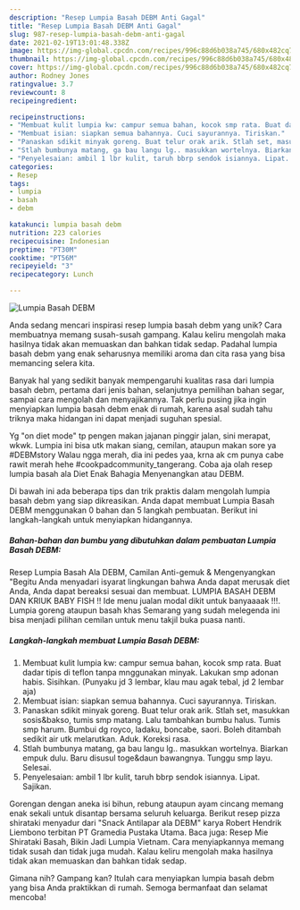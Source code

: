 ```yaml
---
description: "Resep Lumpia Basah DEBM Anti Gagal"
title: "Resep Lumpia Basah DEBM Anti Gagal"
slug: 987-resep-lumpia-basah-debm-anti-gagal
date: 2021-02-19T13:01:48.338Z
image: https://img-global.cpcdn.com/recipes/996c88d6b038a745/680x482cq70/lumpia-basah-debm-foto-resep-utama.jpg
thumbnail: https://img-global.cpcdn.com/recipes/996c88d6b038a745/680x482cq70/lumpia-basah-debm-foto-resep-utama.jpg
cover: https://img-global.cpcdn.com/recipes/996c88d6b038a745/680x482cq70/lumpia-basah-debm-foto-resep-utama.jpg
author: Rodney Jones
ratingvalue: 3.7
reviewcount: 8
recipeingredient:

recipeinstructions:
- "Membuat kulit lumpia kw: campur semua bahan, kocok smp rata. Buat dadar tipis di teflon tanpa mnggunakan minyak. Lakukan smp adonan habis. Sisihkan. (Punyaku jd 3 lembar, klau mau agak tebal, jd 2 lembar aja)"
- "Membuat isian: siapkan semua bahannya. Cuci sayurannya. Tiriskan."
- "Panaskan sdikit minyak goreng. Buat telur orak arik. Stlah set, masukkan sosis&amp;bakso, tumis smp matang. Lalu tambahkan bumbu halus. Tumis smp harum. Bumbui dg royco, ladaku, boncabe, saori. Boleh ditambah sedikit air utk melarutkan. Aduk. Koreksi rasa."
- "Stlah bumbunya matang, ga bau langu lg.. masukkan wortelnya. Biarkan empuk dulu. Baru disusul toge&amp;daun bawangnya. Tunggu smp layu. Selesai."
- "Penyelesaian: ambil 1 lbr kulit, taruh bbrp sendok isiannya. Lipat. Sajikan."
categories:
- Resep
tags:
- lumpia
- basah
- debm

katakunci: lumpia basah debm 
nutrition: 223 calories
recipecuisine: Indonesian
preptime: "PT30M"
cooktime: "PT56M"
recipeyield: "3"
recipecategory: Lunch

---
```



![Lumpia Basah DEBM](https://img-global.cpcdn.com/recipes/996c88d6b038a745/680x482cq70/lumpia-basah-debm-foto-resep-utama.jpg)

Anda sedang mencari inspirasi resep lumpia basah debm yang unik? Cara membuatnya memang susah-susah gampang. Kalau keliru mengolah maka hasilnya tidak akan memuaskan dan bahkan tidak sedap. Padahal lumpia basah debm yang enak seharusnya memiliki aroma dan cita rasa yang bisa memancing selera kita.

Banyak hal yang sedikit banyak mempengaruhi kualitas rasa dari lumpia basah debm, pertama dari jenis bahan, selanjutnya pemilihan bahan segar, sampai cara mengolah dan menyajikannya. Tak perlu pusing jika ingin menyiapkan lumpia basah debm enak di rumah, karena asal sudah tahu triknya maka hidangan ini dapat menjadi suguhan spesial.

Yg &#34;on diet mode&#34; tp pengen makan jajanan pinggir jalan, sini merapat, wkwk. Lumpia ini bisa utk makan siang, cemilan, ataupun makan sore ya #DEBMstory Walau ngga merah, dia ini pedes yaa, krna ak cm punya cabe rawit merah hehe #cookpadcommunity_tangerang. Coba aja olah resep lumpia basah ala Diet Enak Bahagia Menyenangkan atau DEBM.


Di bawah ini ada beberapa tips dan trik praktis dalam mengolah lumpia basah debm yang siap dikreasikan. Anda dapat membuat Lumpia Basah DEBM menggunakan 0 bahan dan 5 langkah pembuatan. Berikut ini langkah-langkah untuk menyiapkan hidangannya.

<!--inarticleads1-->

##### Bahan-bahan dan bumbu yang dibutuhkan dalam pembuatan Lumpia Basah DEBM:



Resep Lumpia Basah Ala DEBM, Camilan Anti-gemuk &amp; Mengenyangkan &#34;Begitu Anda menyadari isyarat lingkungan bahwa Anda dapat merusak diet Anda, Anda dapat bereaksi sesuai dan membuat. LUMPIA BASAH DEBM DAN KRIUK BABY FISH !! Ide menu jualan modal dikit untuk banyaaaak !!!. Lumpia goreng ataupun basah khas Semarang yang sudah melegenda ini bisa menjadi pilihan cemilan untuk menu takjil buka puasa nanti. 

<!--inarticleads2-->

##### Langkah-langkah membuat Lumpia Basah DEBM:

1. Membuat kulit lumpia kw: campur semua bahan, kocok smp rata. Buat dadar tipis di teflon tanpa mnggunakan minyak. Lakukan smp adonan habis. Sisihkan. (Punyaku jd 3 lembar, klau mau agak tebal, jd 2 lembar aja)
1. Membuat isian: siapkan semua bahannya. Cuci sayurannya. Tiriskan.
1. Panaskan sdikit minyak goreng. Buat telur orak arik. Stlah set, masukkan sosis&amp;bakso, tumis smp matang. Lalu tambahkan bumbu halus. Tumis smp harum. Bumbui dg royco, ladaku, boncabe, saori. Boleh ditambah sedikit air utk melarutkan. Aduk. Koreksi rasa.
1. Stlah bumbunya matang, ga bau langu lg.. masukkan wortelnya. Biarkan empuk dulu. Baru disusul toge&amp;daun bawangnya. Tunggu smp layu. Selesai.
1. Penyelesaian: ambil 1 lbr kulit, taruh bbrp sendok isiannya. Lipat. Sajikan.


Gorengan dengan aneka isi bihun, rebung ataupun ayam cincang memang enak sekali untuk disantap bersama seluruh keluarga. Berikut resep pizza shirataki menyadur dari &#34;Snack Antilapar ala DEBM&#34; karya Robert Hendrik Liembono terbitan PT Gramedia Pustaka Utama. Baca juga: Resep Mie Shirataki Basah, Bikin Jadi Lumpia Vietnam. Cara menyiapkannya memang tidak susah dan tidak juga mudah. Kalau keliru mengolah maka hasilnya tidak akan memuaskan dan bahkan tidak sedap. 

Gimana nih? Gampang kan? Itulah cara menyiapkan lumpia basah debm yang bisa Anda praktikkan di rumah. Semoga bermanfaat dan selamat mencoba!
